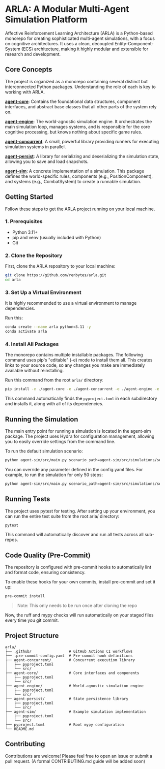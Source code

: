 # ARLA: A Modular Multi-Agent Simulation Platform

Affective Reinforcement Learning Architecture (ARLA) is a Python-based monorepo for creating sophisticated multi-agent simulations, with a focus on cognitive architectures. It uses a clean, decoupled Entity-Component-System (ECS) architecture, making it highly modular and extensible for research and development.

## Core Concepts

The project is organized as a monorepo containing several distinct but interconnected Python packages. Understanding the role of each is key to working with ARLA.

**[agent-core](./agent-core)**: Contains the foundational data structures, component interfaces, and abstract base classes that all other parts of the system rely on.

**[agent-engine](./agent-engine)**: The world-agnostic simulation engine. It orchestrates the main simulation loop, manages systems, and is responsible for the core cognitive processing, but knows nothing about specific game rules.

**[agent-concurrent](./agent-concurrent)**: A small, powerful library providing runners for executing simulation systems in parallel.

**[agent-persist](./agent-persist)**: A library for serializing and deserializing the simulation state, allowing you to save and load snapshots.

**[agent-sim](./agent-sim)**: A concrete implementation of a simulation. This package defines the world-specific rules, components (e.g., PositionComponent), and systems (e.g., CombatSystem) to create a runnable simulation.

## Getting Started

Follow these steps to get the ARLA project running on your local machine.

### 1. Prerequisites

- Python 3.11+
- pip and venv (usually included with Python)
- Git

### 2. Clone the Repository

First, clone the ARLA repository to your local machine:

```bash
git clone https://github.com/renbytes/arla.git
cd arla
```

### 3. Set Up a Virtual Environment

It is highly recommended to use a virtual environment to manage dependencies.

Run this:
```bash
conda create --name arla python=3.11 -y
conda activate arla
```

### 4. Install All Packages

The monorepo contains multiple installable packages. The following command uses pip's "editable" (-e) mode to install them all. This creates links to your source code, so any changes you make are immediately available without reinstalling.

Run this command from the root `arla/` directory:

```bash
pip install -e ./agent-core -e ./agent-concurrent -e ./agent-engine -e ./agent-persist -e ./agent-sim
```

This command automatically finds the `pyproject.toml` in each subdirectory and installs it, along with all of its dependencies.

## Running the Simulation

The main entry point for running a simulation is located in the agent-sim package. The project uses Hydra for configuration management, allowing you to easily override settings from the command line.

To run the default simulation scenario:

```bash
python agent-sim/src/main.py scenario_path=agent-sim/src/simulations/soul_sim/scenarios/default.json
```

You can override any parameter defined in the config.yaml files. For example, to run the simulation for only 50 steps:

```bash
python agent-sim/src/main.py scenario_path=agent-sim/src/simulations/soul_sim/scenarios/default.json simulation.steps=50
```

## Running Tests

The project uses pytest for testing. After setting up your environment, you can run the entire test suite from the root arla/ directory:

```bash
pytest
```

This command will automatically discover and run all tests across all sub-repos.

## Code Quality (Pre-Commit)

The repository is configured with pre-commit hooks to automatically lint and format code, ensuring consistency.

To enable these hooks for your own commits, install pre-commit and set it up:

```bash
pre-commit install
```

> Note: This only needs to be run once after cloning the repo

Now, the ruff and mypy checks will run automatically on your staged files every time you git commit.

## Project Structure

```
arla/
├── .github/                 # GitHub Actions CI workflows
├── .pre-commit-config.yaml  # Pre-commit hook definitions
├── agent-concurrent/        # Concurrent execution library
│   ├── pyproject.toml
│   └── src/
├── agent-core/              # Core interfaces and components
│   ├── pyproject.toml
│   └── src/
├── agent-engine/            # World-agnostic simulation engine
│   ├── pyproject.toml
│   └── src/
├── agent-persist/           # State persistence library
│   ├── pyproject.toml
│   └── src/
├── agent-sim/               # Example simulation implementation
│   ├── pyproject.toml
│   └── src/
├── pyproject.toml           # Root mypy configuration
└── README.md
```

## Contributing

Contributions are welcome! Please feel free to open an issue or submit a pull request. (A formal CONTRIBUTING.md guide will be added soon)
